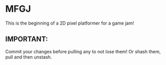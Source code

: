 # MFGJ
This is the beginning of a 2D pixel platformer for a game jam!

## IMPORTANT:
Commit your changes before pulling any to not lose them! Or shash them, pull and then unstash.
